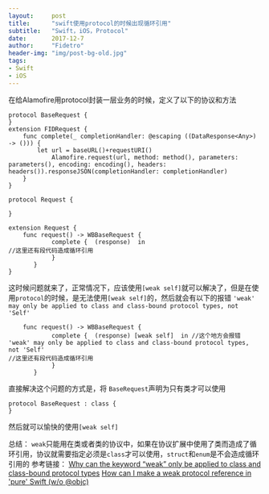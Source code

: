 ```yaml
---
layout:     post
title:      "swift使用protocol的时候出现循环引用"
subtitle:   "Swift，iOS，Protocol"
date:       2017-12-7
author:     "Fidetro"
header-img: "img/post-bg-old.jpg"
tags:
- Swift
- iOS
---
```

在给Alamofire用protocol封装一层业务的时候，定义了以下的协议和方法
```
protocol BaseRequest {
}
extension FIDRequest {
    func complete(_ completionHandler: @escaping ((DataResponse<Any>) -> ())) {
        let url = baseURL()+requestURI()
            Alamofire.request(url, method: method(), parameters: parameters(), encoding: encoding(), headers: headers()).responseJSON(completionHandler: completionHandler)
    }
}

protocol Request {

}

extension Request {
    func request() -> WBBaseRequest {
            complete {  (response)  in
//这里还有段代码造成循环引用
            }
       }
}
```
这时候问题就来了，正常情况下，应该使用`[weak self]`就可以解决了，但是在使用`protocol`的时候，是无法使用`[weak self]`的，然后就会有以下的报错
`'weak' may only be applied to class and class-bound protocol types, not 'Self'`
```
    func request() -> WBBaseRequest {
            complete {  (response) [weak self]  in //这个地方会报错 'weak' may only be applied to class and class-bound protocol types, not 'Self'
//这里还有段代码造成循环引用
            }
       }
```

直接解决这个问题的方式是，将 `BaseRequest`声明为只有类才可以使用
```
protocol BaseRequest : class {
}
```
然后就可以愉快的使用`[weak self]`

总结：
`weak`只能用在类或者类的协议中，如果在协议扩展中使用了类而造成了循环引用，协议就需要指定必须是`class`才可以使用，`struct`和`enum`是不会造成循环引用的
参考链接： 
[Why can the keyword “weak” only be applied to class and class-bound protocol types](https://stackoverflow.com/questions/38841127/why-can-the-keyword-weak-only-be-applied-to-class-and-class-bound-protocol-typ)
 [How can I make a weak protocol reference in 'pure' Swift (w/o @objc)](https://stackoverflow.com/questions/24066304/how-can-i-make-a-weak-protocol-reference-in-pure-swift-w-o-objc)

